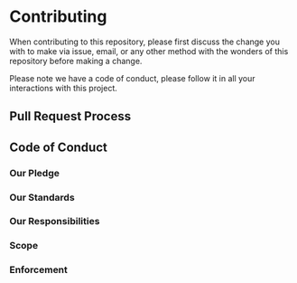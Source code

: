 # Contributing
When contributing to this repository, please first discuss the change you with to make via issue, email, or any other method with the wonders of this repository before making a change.

Please note we have a code of conduct, please follow it in all your interactions with this project.

## Pull Request Process

## Code of Conduct

### Our Pledge

### Our Standards

### Our Responsibilities

### Scope

### Enforcement
